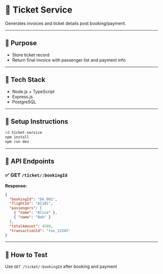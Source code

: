 # 🎫 Ticket Service

Generates invoices and ticket details post booking/payment.

---

## 📌 Purpose

- Store ticket record
- Return final invoice with passenger list and payment info

---

## 🧰 Tech Stack

- Node.js + TypeScript
- Express.js
- PostgreSQL

---

## 🚀 Setup Instructions

```bash
cd ticket-service
npm install
npm run dev
````

---

## 🔗 API Endpoints

### ✅ GET `/ticket/:bookingId`

**Response:**

```json
{
  "bookingId": "bk_001",
  "flightId": "AI101",
  "passengers": [
    { "name": "Alice" },
    { "name": "Bob" }
  ],
  "totalAmount": 4580,
  "transactionId": "txn_12345"
}
```

---

## 🧪 How to Test

Use `GET /ticket/:bookingId` after booking and payment